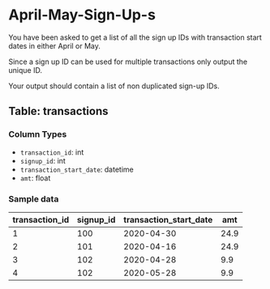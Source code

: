 # April-May-Sign-Up-s

You have been asked to get a list of all the sign up IDs with transaction start dates in either April or May.


Since a sign up ID can be used for multiple transactions only output the unique ID.


Your output should contain a list of non duplicated sign-up IDs.


## Table: transactions

### Column Types
- `transaction_id`: int
- `signup_id`: int
- `transaction_start_date`: datetime
- `amt`: float


### Sample data
| transaction_id | signup_id | transaction_start_date | amt  |
|----------------|-----------|------------------------|------|
| 1              | 100       | 2020-04-30             | 24.9 |
| 2              | 101       | 2020-04-16             | 24.9 |
| 3              | 102       | 2020-04-28             | 9.9  |
| 4              | 102       | 2020-05-28             | 9.9  |

